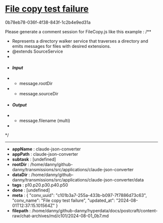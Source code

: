# [File copy test failure](https://claude.ai/chat/c101b3a7-255a-433b-b097-7f7886d73c63)

0b78eb78-036f-4f38-843f-1c2b4e9ed31a

Please generate a comment session for FileCopy.js like this example : 
/**
 * Represents a directory walker service that traverses a directory and emits messages for files with desired extensions.
 * @extends SourceService
 * 
 * #### __*Input*__
 * * message.rootDir 
 * * message.sourceDir
 * #### __*Output*__
 * * message.filename (multi)
 * 
 */

---

* **appName** : claude-json-converter
* **appPath** : claude-json-converter
* **subtask** : [undefined]
* **rootDir** : /home/danny/github-danny/transmissions/src/applications/claude-json-converter
* **dataDir** : /home/danny/github-danny/transmissions/src/applications/claude-json-converter/data
* **tags** : p10.p20.p30.p40.p50
* **done** : [undefined]
* **meta** : {
  "conv_uuid": "c101b3a7-255a-433b-b097-7f7886d73c63",
  "conv_name": "File copy test failure",
  "updated_at": "2024-08-01T12:37:15.101564Z"
}
* **filepath** : /home/danny/github-danny/hyperdata/docs/postcraft/content-raw/chat-archives/md/c101/2024-08-01_0b7.md